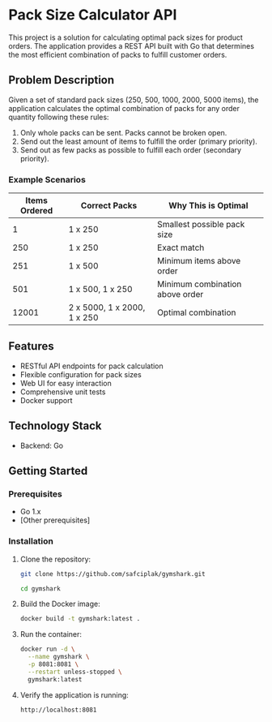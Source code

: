 # Pack Size Calculator API

This project is a solution for calculating optimal pack sizes for product orders. The application provides a REST API built with Go that determines the most efficient combination of packs to fulfill customer orders.

## Problem Description

Given a set of standard pack sizes (250, 500, 1000, 2000, 5000 items), the application calculates the optimal combination of packs for any order quantity following these rules:

1. Only whole packs can be sent. Packs cannot be broken open.
2. Send out the least amount of items to fulfill the order (primary priority).
3. Send out as few packs as possible to fulfill each order (secondary priority).

### Example Scenarios

| Items Ordered | Correct Packs         | Why This is Optimal                    |
|--------------|----------------------|---------------------------------------|
| 1            | 1 x 250             | Smallest possible pack size           |
| 250          | 1 x 250             | Exact match                          |
| 251          | 1 x 500             | Minimum items above order            |
| 501          | 1 x 500, 1 x 250    | Minimum combination above order      |
| 12001        | 2 x 5000, 1 x 2000, 1 x 250 | Optimal combination         |

## Features

- RESTful API endpoints for pack calculation
- Flexible configuration for pack sizes
- Web UI for easy interaction
- Comprehensive unit tests
- Docker support

## Technology Stack

- Backend: Go

## Getting Started

### Prerequisites

- Go 1.x
- [Other prerequisites]

### Installation

1. Clone the repository:
   ```bash
   git clone https://github.com/safciplak/gymshark.git
   ```

   ```bash
   cd gymshark
   ```

2. Build the Docker image:
   ```bash
   docker build -t gymshark:latest .
   ```

3. Run the container:
   ```bash
   docker run -d \
     --name gymshark \
     -p 8081:8081 \
     --restart unless-stopped \
     gymshark:latest
   ```

4. Verify the application is running:
   ```bash
   http://localhost:8081
   ```